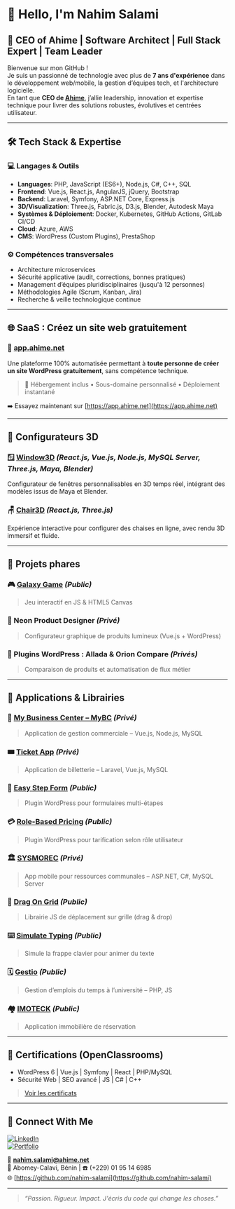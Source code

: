 # 👋 Hello, I'm **Nahim Salami**

## 🚀 CEO of Ahime | Software Architect | Full Stack Expert | Team Leader

Bienvenue sur mon GitHub !  
Je suis un passionné de technologie avec plus de **7 ans d'expérience** dans le développement web/mobile, la gestion d’équipes tech, et l'architecture logicielle.  
En tant que **CEO de [Ahime](https://ahime.net)**, j’allie leadership, innovation et expertise technique pour livrer des solutions robustes, évolutives et centrées utilisateur.

---

## 🛠️ Tech Stack & Expertise

### 💻 Langages & Outils
- **Languages**: PHP, JavaScript (ES6+), Node.js, C#, C++, SQL
- **Frontend**: Vue.js, React.js, AngularJS, jQuery, Bootstrap
- **Backend**: Laravel, Symfony, ASP.NET Core, Express.js
- **3D/Visualization**: Three.js, Fabric.js, D3.js, Blender, Autodesk Maya
- **Systèmes & Déploiement**: Docker, Kubernetes, GitHub Actions, GitLab CI/CD
- **Cloud**: Azure, AWS
- **CMS**: WordPress (Custom Plugins), PrestaShop

### ⚙️ Compétences transversales
- Architecture microservices
- Sécurité applicative (audit, corrections, bonnes pratiques)
- Management d’équipes pluridisciplinaires (jusqu'à 12 personnes)
- Méthodologies Agile (Scrum, Kanban, Jira)
- Recherche & veille technologique continue

---

## 🌐 SaaS : Créez un site web gratuitement

### 🧠 [app.ahime.net](https://app.ahime.net)
Une plateforme 100% automatisée permettant à **toute personne de créer un site WordPress gratuitement**, sans compétence technique.  
> 🚀 Hébergement inclus • Sous-domaine personnalisé • Déploiement instantané

➡️ Essayez maintenant sur [https://app.ahime.net](https://app.ahime.net)

---

## 🎨 Configurateurs 3D

### 🪟 [Window3D](https://window3d.ahime.net) *(React.js, Vue.js, Node.js, MySQL Server, Three.js, Maya, Blender)*
Configurateur de fenêtres personnalisables en 3D temps réel, intégrant des modèles issus de Maya et Blender.

### 🪑 [Chair3D](https://chair3d.ahime.net) *(React.js, Three.js)*
Expérience interactive pour configurer des chaises en ligne, avec rendu 3D immersif et fluide.

---

## 🌟 Projets phares

### 🎮 [Galaxy Game](https://github.com/nahim-salami/galaxy-game) *(Public)*
> Jeu interactif en JS & HTML5 Canvas

### 🛒 Neon Product Designer *(Privé)*
> Configurateur graphique de produits lumineux (Vue.js + WordPress)

### 🧩 Plugins WordPress : Allada & Orion Compare *(Privés)*
> Comparaison de produits et automatisation de flux métier

---

## 🚧 Applications & Librairies

### 💼 [My Business Center – MyBC](https://github.com/nahim-salami/mybc-front) *(Privé)*
> Application de gestion commerciale – Vue.js, Node.js, MySQL

### 🎟️ [Ticket App](https://github.com/nahim-salami/ticket-app) *(Privé)*
> Application de billetterie – Laravel, Vue.js, MySQL

### 📩 [Easy Step Form](https://github.com/Ahiime/EasyStepsForm) *(Public)*
> Plugin WordPress pour formulaires multi-étapes

### 💳 [Role-Based Pricing](https://github.com/Ahiime/Ahime-Role-Based-Pricing) *(Public)*
> Plugin WordPress pour tarification selon rôle utilisateur

### 🏛️ [SYSMOREC](https://github.com/nahim-salami/SYSMOREC) *(Privé)*
> App mobile pour ressources communales – ASP.NET, C#, MySQL Server

### 🧲 [Drag On Grid](https://github.com/nahim-salami/drag-on-grid) *(Public)*
> Librairie JS de déplacement sur grille (drag & drop)

### ⌨️ [Simulate Typing](https://github.com/nahim-salami/simulate-typing) *(Public)*
> Simule la frappe clavier pour animer du texte

### 🗓️ [Gestio](https://github.com/nahim-salami/Gestio) *(Public)*
> Gestion d’emplois du temps à l’université – PHP, JS

### 🏘️ [IMOTECK](https://github.com/nahim-salami/IMOTECK) *(Public)*
> Application immobilière de réservation

---

## 📜 Certifications (OpenClassrooms)

- WordPress 6 | Vue.js | Symfony | React | PHP/MySQL
- Sécurité Web | SEO avancé | JS | C# | C++

> [Voir les certificats](https://openclassrooms.com/fr/user/nahim-salami)

---

## 🔗 Connect With Me

[![LinkedIn](https://img.shields.io/badge/-LinkedIn-blue?style=flat-square&logo=linkedin&logoColor=white)](https://linkedin.com/in/nahimsalami)  
[![Portfolio](https://img.shields.io/badge/-Ahime.net-%23000000?style=flat-square)](https://ahime.net)

📧 **nahim.salami@ahime.net**  
📍 Abomey-Calavi, Bénin | ☎️ (+229) 01 95 14 6985  
🌐 [https://github.com/nahim-salami](https://github.com/nahim-salami)

---

> _“Passion. Rigueur. Impact. J'écris du code qui change les choses.”_
